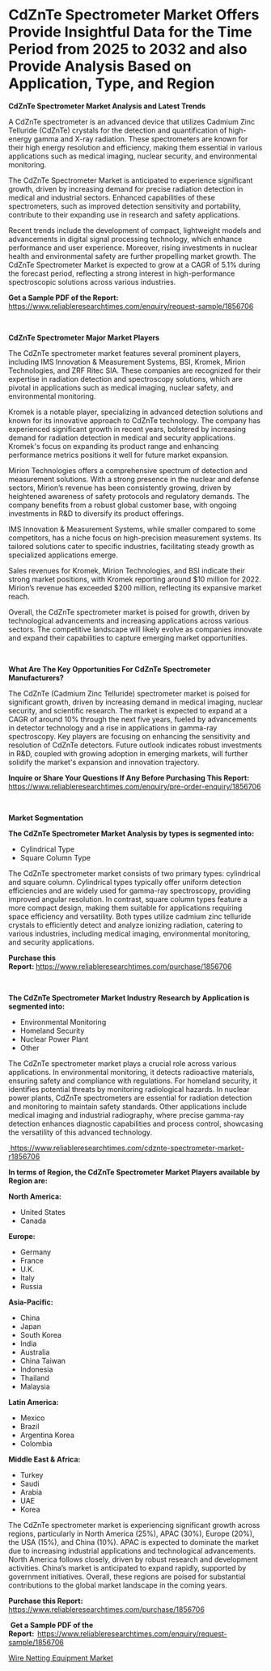 <p><h1>CdZnTe Spectrometer Market Offers Provide Insightful Data for the Time Period from 2025 to 2032 and also Provide Analysis Based on Application, Type, and Region</h1></p><p><strong>CdZnTe Spectrometer Market Analysis and Latest Trends</strong></p>
<p><p>A CdZnTe spectrometer is an advanced device that utilizes Cadmium Zinc Telluride (CdZnTe) crystals for the detection and quantification of high-energy gamma and X-ray radiation. These spectrometers are known for their high energy resolution and efficiency, making them essential in various applications such as medical imaging, nuclear security, and environmental monitoring.</p><p>The CdZnTe Spectrometer Market is anticipated to experience significant growth, driven by increasing demand for precise radiation detection in medical and industrial sectors. Enhanced capabilities of these spectrometers, such as improved detection sensitivity and portability, contribute to their expanding use in research and safety applications. </p><p>Recent trends include the development of compact, lightweight models and advancements in digital signal processing technology, which enhance performance and user experience. Moreover, rising investments in nuclear health and environmental safety are further propelling market growth. The CdZnTe Spectrometer Market is expected to grow at a CAGR of 5.1% during the forecast period, reflecting a strong interest in high-performance spectroscopic solutions across various industries.</p></p>
<p><strong>Get a Sample PDF of the Report:&nbsp;</strong> <a href="https://www.reliableresearchtimes.com/enquiry/request-sample/1856706?utm_campaign=2464&utm_medium=2&utm_source=Github&utm_content=ia&utm_term=27032025&utm_id=cdznte-spectrometer">https://www.reliableresearchtimes.com/enquiry/request-sample/1856706</a></p>
<p>&nbsp;</p>
<p><strong>CdZnTe Spectrometer Major Market Players</strong></p>
<p><p>The CdZnTe spectrometer market features several prominent players, including IMS Innovation & Measurement Systems, BSI, Kromek, Mirion Technologies, and ZRF Ritec SIA. These companies are recognized for their expertise in radiation detection and spectroscopy solutions, which are pivotal in applications such as medical imaging, nuclear safety, and environmental monitoring.</p><p>Kromek is a notable player, specializing in advanced detection solutions and known for its innovative approach to CdZnTe technology. The company has experienced significant growth in recent years, bolstered by increasing demand for radiation detection in medical and security applications. Kromek's focus on expanding its product range and enhancing performance metrics positions it well for future market expansion.</p><p>Mirion Technologies offers a comprehensive spectrum of detection and measurement solutions. With a strong presence in the nuclear and defense sectors, Mirion’s revenue has been consistently growing, driven by heightened awareness of safety protocols and regulatory demands. The company benefits from a robust global customer base, with ongoing investments in R&D to diversify its product offerings.</p><p>IMS Innovation & Measurement Systems, while smaller compared to some competitors, has a niche focus on high-precision measurement systems. Its tailored solutions cater to specific industries, facilitating steady growth as specialized applications emerge.</p><p>Sales revenues for Kromek, Mirion Technologies, and BSI indicate their strong market positions, with Kromek reporting around $10 million for 2022. Mirion’s revenue has exceeded $200 million, reflecting its expansive market reach. </p><p>Overall, the CdZnTe spectrometer market is poised for growth, driven by technological advancements and increasing applications across various sectors. The competitive landscape will likely evolve as companies innovate and expand their capabilities to capture emerging market opportunities.</p></p>
<p>&nbsp;</p>
<p><strong>What Are The Key Opportunities For CdZnTe Spectrometer Manufacturers?</strong></p>
<p><p>The CdZnTe (Cadmium Zinc Telluride) spectrometer market is poised for significant growth, driven by increasing demand in medical imaging, nuclear security, and scientific research. The market is expected to expand at a CAGR of around 10% through the next five years, fueled by advancements in detector technology and a rise in applications in gamma-ray spectroscopy. Key players are focusing on enhancing the sensitivity and resolution of CdZnTe detectors. Future outlook indicates robust investments in R&D, coupled with growing adoption in emerging markets, will further solidify the market's expansion and innovation trajectory.</p></p>
<p><strong>Inquire or Share Your Questions If Any Before Purchasing This Report:</strong> <a href="https://www.reliableresearchtimes.com/enquiry/pre-order-enquiry/1856706?utm_campaign=2464&utm_medium=2&utm_source=Github&utm_content=ia&utm_term=27032025&utm_id=cdznte-spectrometer">https://www.reliableresearchtimes.com/enquiry/pre-order-enquiry/1856706</a></p>
<p>&nbsp;</p>
<p><strong>Market Segmentation</strong></p>
<p><strong>The CdZnTe Spectrometer Market Analysis by types is segmented into:</strong></p>
<p><ul><li>Cylindrical Type</li><li>Square Column Type</li></ul></p>
<p><p>The CdZnTe spectrometer market consists of two primary types: cylindrical and square column. Cylindrical types typically offer uniform detection efficiencies and are widely used for gamma-ray spectroscopy, providing improved angular resolution. In contrast, square column types feature a more compact design, making them suitable for applications requiring space efficiency and versatility. Both types utilize cadmium zinc telluride crystals to efficiently detect and analyze ionizing radiation, catering to various industries, including medical imaging, environmental monitoring, and security applications.</p></p>
<p><strong>Purchase this Report:&nbsp;</strong><a href="https://www.reliableresearchtimes.com/purchase/1856706?utm_campaign=2464&utm_medium=2&utm_source=Github&utm_content=ia&utm_term=27032025&utm_id=cdznte-spectrometer">https://www.reliableresearchtimes.com/purchase/1856706</a></p>
<p>&nbsp;</p>
<p><strong>The CdZnTe Spectrometer Market Industry Research by Application is segmented into:</strong></p>
<p><ul><li>Environmental Monitoring</li><li>Homeland Security</li><li>Nuclear Power Plant</li><li>Other</li></ul></p>
<p><p>The CdZnTe spectrometer market plays a crucial role across various applications. In environmental monitoring, it detects radioactive materials, ensuring safety and compliance with regulations. For homeland security, it identifies potential threats by monitoring radiological hazards. In nuclear power plants, CdZnTe spectrometers are essential for radiation detection and monitoring to maintain safety standards. Other applications include medical imaging and industrial radiography, where precise gamma-ray detection enhances diagnostic capabilities and process control, showcasing the versatility of this advanced technology.</p></p>
<p><a href="https://www.reliableresearchtimes.com/cdznte-spectrometer-market-r1856706?utm_campaign=2464&utm_medium=2&utm_source=Github&utm_content=ia&utm_term=27032025&utm_id=cdznte-spectrometer">&nbsp;https://www.reliableresearchtimes.com/cdznte-spectrometer-market-r1856706</a></p>
<p><strong>In terms of Region, the CdZnTe Spectrometer Market Players available by Region are:</strong></p>
<p>
    <p> <strong> North America: </strong>
        <ul>
            <li>United States</li>
            <li>Canada</li>
        </ul>
        </p> 
    <p> <strong> Europe: </strong>
        <ul>
            <li>Germany</li>
            <li>France</li>
            <li>U.K.</li>
            <li>Italy</li>
            <li>Russia</li>
        </ul>
        </p> 
    <p> <strong> Asia-Pacific: </strong>
        <ul>
            <li>China</li>
            <li>Japan</li>
            <li>South Korea</li>
            <li>India</li>
            <li>Australia</li>
            <li>China Taiwan</li>
            <li>Indonesia</li>
            <li>Thailand</li>
            <li>Malaysia</li>
        </ul>
        </p> 
    <p> <strong> Latin America: </strong>
        <ul>
            <li>Mexico</li>
            <li>Brazil</li>
            <li>Argentina Korea</li>
            <li>Colombia</li>
        </ul>
        </p> 
    <p> <strong> Middle East & Africa: </strong>
        <ul>
            <li>Turkey</li>
            <li>Saudi</li>
            <li>Arabia</li>
            <li>UAE</li>
            <li>Korea</li>
        </ul>
    </p>
    </p>
<p><p>The CdZnTe spectrometer market is experiencing significant growth across regions, particularly in North America (25%), APAC (30%), Europe (20%), the USA (15%), and China (10%). APAC is expected to dominate the market due to increasing industrial applications and technological advancements. North America follows closely, driven by robust research and development activities. China’s market is anticipated to expand rapidly, supported by government initiatives. Overall, these regions are poised for substantial contributions to the global market landscape in the coming years.</p></p>
<p><strong>Purchase this Report: </strong><a href="https://www.reliableresearchtimes.com/purchase/1856706?utm_campaign=2464&utm_medium=2&utm_source=Github&utm_content=ia&utm_term=27032025&utm_id=cdznte-spectrometer">https://www.reliableresearchtimes.com/purchase/1856706</a></p>
<p>&nbsp;<strong>Get a Sample PDF of the Report:&nbsp;&nbsp;</strong><a href="https://www.reliableresearchtimes.com/enquiry/request-sample/1856706?utm_campaign=2464&utm_medium=2&utm_source=Github&utm_content=ia&utm_term=27032025&utm_id=cdznte-spectrometer">https://www.reliableresearchtimes.com/enquiry/request-sample/1856706</a></p>
<p><strong></strong></p>
<p><p><a href="https://github.com/chungwimbu4/Market-Research-Report-List-1/blob/main/wire-netting-equipment-market.md?utm_campaign=2464&utm_medium=2&utm_source=Github&utm_content=ia&utm_term=27032025&utm_id=cdznte-spectrometer">Wire Netting Equipment Market</a></p></p>